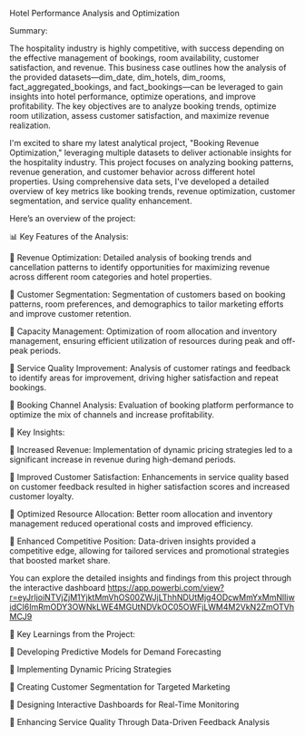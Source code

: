 Hotel Performance Analysis and Optimization

Summary:

The hospitality industry is highly competitive, with success depending on the effective management of bookings, room availability, customer satisfaction, and revenue. 
This business case outlines how the analysis of the provided datasets—dim_date, dim_hotels, dim_rooms, fact_aggregated_bookings, and fact_bookings—can be leveraged to gain insights into hotel performance, optimize operations, and improve profitability. 
The key objectives are to analyze booking trends, optimize room utilization, assess customer satisfaction, and maximize revenue realization.

I'm excited to share my latest analytical project, "Booking Revenue Optimization," leveraging multiple datasets to deliver actionable insights for the hospitality industry.
This project focuses on analyzing booking patterns, revenue generation, and customer behavior across different hotel properties. Using comprehensive data sets, I've developed a detailed overview of key metrics like booking trends, revenue optimization, customer segmentation, and service quality enhancement.

Here’s an overview of the project:

📊 Key Features of the Analysis:

🔹 Revenue Optimization: Detailed analysis of booking trends and cancellation patterns to identify opportunities for maximizing revenue across different room categories and hotel properties.

🔹 Customer Segmentation: Segmentation of customers based on booking patterns, room preferences, and demographics to tailor marketing efforts and improve customer retention.

🔹 Capacity Management: Optimization of room allocation and inventory management, ensuring efficient utilization of resources during peak and off-peak periods.

🔹 Service Quality Improvement: Analysis of customer ratings and feedback to identify areas for improvement, driving higher satisfaction and repeat bookings.

🔹 Booking Channel Analysis: Evaluation of booking platform performance to optimize the mix of channels and increase profitability.

🎯 Key Insights:

🔹 Increased Revenue: Implementation of dynamic pricing strategies led to a significant increase in revenue during high-demand periods.

🔹 Improved Customer Satisfaction: Enhancements in service quality based on customer feedback resulted in higher satisfaction scores and increased customer loyalty.

🔹 Optimized Resource Allocation: Better room allocation and inventory management reduced operational costs and improved efficiency.

🔹 Enhanced Competitive Position: Data-driven insights provided a competitive edge, allowing for tailored services and promotional strategies that boosted market share.


You can explore the detailed insights and findings from this project through the interactive dashboard 
https://app.powerbi.com/view?r=eyJrIjoiNTVjZjM1YjktMmVhOS00ZWJjLThhNDUtMjg4ODcwMmYxMmNlIiwidCI6ImRmODY3OWNkLWE4MGUtNDVkOC05OWFjLWM4M2VkN2ZmOTVhMCJ9

📌 Key Learnings from the Project:

🔹 Developing Predictive Models for Demand Forecasting

🔹 Implementing Dynamic Pricing Strategies 

🔹 Creating Customer Segmentation for Targeted Marketing

🔹 Designing Interactive Dashboards for Real-Time Monitoring 

🔹 Enhancing Service Quality Through Data-Driven Feedback Analysis
